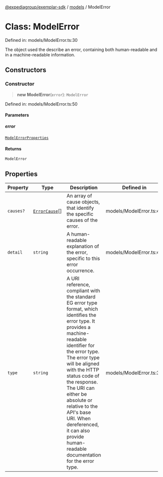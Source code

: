 [@expediagroup/exemplar-sdk](../../index.md) / [models](../index.md) / ModelError

# Class: ModelError

Defined in: models/ModelError.ts:30

The object used the describe an error, containing both human-readable and in a machine-readable information.

## Constructors

### Constructor

> **new ModelError**(`error`): `ModelError`

Defined in: models/ModelError.ts:50

#### Parameters

##### error

[`ModelErrorProperties`](../interfaces/ModelErrorProperties.md)

#### Returns

`ModelError`

## Properties

| Property | Type | Description | Defined in |
| ------ | ------ | ------ | ------ |
| <a id="causes"></a> `causes?` | [`ErrorCause`](ErrorCause.md)[] | An array of cause objects, that identify the specific causes of the error. | models/ModelError.ts:48 |
| <a id="detail"></a> `detail` | `string` | A human-readable explanation of the error, specific to this error occurrence. | models/ModelError.ts:40 |
| <a id="type"></a> `type` | `string` | A URI reference, compliant with the standard EG error type format, which identifies the error type. It provides a machine-readable identifier for the error type. The error type will be aligned with the HTTP status code of the response. The URI can either be absolute or relative to the API\'s base URI. When dereferenced, it can also provide human-readable documentation for the error type. | models/ModelError.ts:35 |
